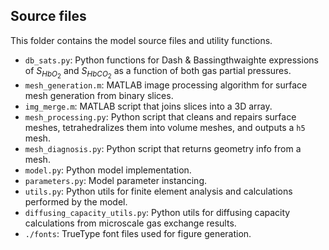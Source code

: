 ## Source files

This folder contains the model source files and utility functions.

- ```db_sats.py```: Python functions for Dash & Bassingthwaighte expressions of $S_{HbO_2}$ and $S_{{HbCO}_2}$ as a function of both gas partial pressures.
- ```mesh_generation.m```: MATLAB image processing algorithm for surface mesh generation from binary slices.
- ```img_merge.m```: MATLAB script that joins slices into a 3D array.
- ```mesh_processing.py```: Python script that cleans and repairs surface meshes, tetrahedralizes them into volume meshes, and outputs a ```h5``` mesh.
- ```mesh_diagnosis.py```: Python script that returns geometry info from a mesh.
- ```model.py```: Python model implementation.
- ```parameters.py```: Model parameter instancing.
- ```utils.py```: Python utils for finite element analysis and calculations performed by the model.
- ```diffusing_capacity_utils.py```: Python utils for diffusing capacity calculations from microscale gas exchange results.
- ```./fonts```: TrueType font files used for figure generation.
